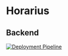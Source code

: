 # Horarius

## Backend

[![Deployment Pipeline](https://github.com/gqbo/Horariu/actions/workflows/pipeline.yml/badge.svg)](https://github.com/gqbo/Horariu/actions/workflows/pipeline.yml)
